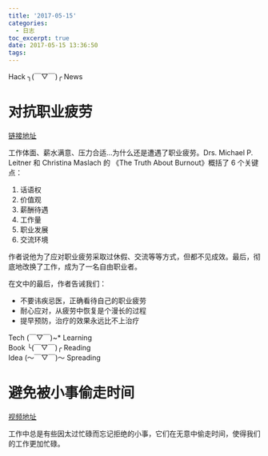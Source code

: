 ```yaml
---
title: '2017-05-15'
categories:
  - 日志
toc_excerpt: true
date: 2017-05-15 13:36:50
tags:
---
```


<div class="hr-sect">Hack ╮(￣▽￣)╭ News</div>

# 对抗职业疲劳
[链接地址](https://kierantie.com/a/burnout/)

工作体面、薪水满意、压力合适...为什么还是遭遇了职业疲劳。Drs. Michael P. Leitner 和 Christina Maslach 的 《The Truth About Burnout》概括了 6 个关键点：
1. 话语权
2. 价值观
3. 薪酬待遇
4. 工作量
5. 职业发展
6. 交流环境

作者说他为了应对职业疲劳采取过休假、交流等等方式，但都不见成效。最后，彻底地改换了工作，成为了一名自由职业者。

在文中的最后，作者告诫我们：
- 不要讳疾忌医，正确看待自己的职业疲劳
- 耐心应对，从疲劳中恢复是个漫长的过程
- 提早预防，治疗的效果永远比不上治疗

<div class="hr-sect">Tech (￣▽￣)~* Learning</div>



<div class="hr-sect">Book ╰(￣▽￣)╭ Reading</div>



<div class="hr-sect">Idea (～￣▽￣)～ Spreading</div>

# 避免被小事偷走时间
[视频地址](http://open.163.com/movie/2017/2/H/8/MC9GRQOVM_MC9GS90H8.html)

工作中总是有些因太过忙碌而忘记拒绝的小事，它们在无意中偷走时间，使得我们的工作更加忙碌。

